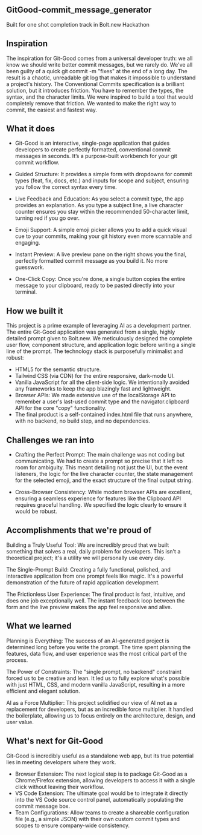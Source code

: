 ## GitGood-commit_message_generator
Built for one shot completion track in Bolt.new Hackathon

## Inspiration
The inspiration for Git-Good comes from a universal developer truth: we all know we should write better commit messages, but we rarely do. We've all been guilty of a quick git commit -m "fixes" at the end of a long day. The result is a chaotic, unreadable git log that makes it impossible to understand a project's history.
The Conventional Commits specification is a brilliant solution, but it introduces friction. You have to remember the types, the syntax, and the character limits. We were inspired to build a tool that would completely remove that friction. We wanted to make the right way to commit, the easiest and fastest way.

## What it does
- Git-Good is an interactive, single-page application that guides developers to create perfectly formatted, conventional commit messages in seconds. It’s a purpose-built workbench for your git commit workflow.

- Guided Structure: It provides a simple form with dropdowns for commit types (feat, fix, docs, etc.) and inputs for scope and subject, ensuring you follow the correct syntax every time.

- Live Feedback and Education: As you select a commit type, the app provides an explanation. As you type a subject line, a live character counter ensures you stay within the recommended 50-character limit, turning red if you go over.

- Emoji Support: A simple emoji picker allows you to add a quick visual cue to your commits, making your git history even more scannable and engaging.

- Instant Preview: A live preview pane on the right shows you the final, perfectly formatted commit message as you build it. No more guesswork.

- One-Click Copy: Once you're done, a single button copies the entire message to your clipboard, ready to be pasted directly into your terminal.

## How we built it
This project is a prime example of leveraging AI as a development partner. The entire Git-Good application was generated from a single, highly detailed prompt given to Bolt.new. We meticulously designed the complete user flow, component structure, and application logic before writing a single line of the prompt.
The technology stack is purposefully minimalist and robust:
- HTML5 for the semantic structure.
- Tailwind CSS (via CDN) for the entire responsive, dark-mode UI.
- Vanilla JavaScript for all the client-side logic. We intentionally avoided any frameworks to keep the app   blazingly fast and lightweight.
- Browser APIs: We made extensive use of the localStorage API to remember a user's last-used commit type and the navigator.clipboard API for the core "copy" functionality.
- The final product is a self-contained index.html file that runs anywhere, with no backend, no build step, and no dependencies.

## Challenges we ran into
- Crafting the Perfect Prompt: The main challenge was not coding but communicating. We had to create a prompt so precise that it left no room for ambiguity. This meant detailing not just the UI, but the event listeners, the logic for the live character counter, the state management for the selected emoji, and the exact structure of the final output string.

- Cross-Browser Consistency: While modern browser APIs are excellent, ensuring a seamless experience for features like the Clipboard API requires graceful handling. We specified the logic clearly to ensure it would be robust.

 ## Accomplishments that we're proud of

Building a Truly Useful Tool: We are incredibly proud that we built something that solves a real, daily problem for developers. This isn't a theoretical project; it's a utility we will personally use every day.

The Single-Prompt Build: Creating a fully functional, polished, and interactive application from one prompt feels like magic. It's a powerful demonstration of the future of rapid application development.

The Frictionless User Experience: The final product is fast, intuitive, and does one job exceptionally well. The instant feedback loop between the form and the live preview makes the app feel responsive and alive.

## What we learned
Planning is Everything: The success of an AI-generated project is determined long before you write the prompt. The time spent planning the features, data flow, and user experience was the most critical part of the process.

The Power of Constraints: The "single prompt, no backend" constraint forced us to be creative and lean. It led us to fully explore what's possible with just HTML, CSS, and modern vanilla JavaScript, resulting in a more efficient and elegant solution.

AI as a Force Multiplier: This project solidified our view of AI not as a replacement for developers, but as an incredible force multiplier. It handled the boilerplate, allowing us to focus entirely on the architecture, design, and user value.

## What's next for Git-Good
Git-Good is incredibly useful as a standalone web app, but its true potential lies in meeting developers where they work.

- Browser Extension: The next logical step is to package Git-Good as a Chrome/Firefox extension, allowing developers to access it with a single click without leaving their workflow.
- VS Code Extension: The ultimate goal would be to integrate it directly into the VS Code source control panel, automatically populating the commit message box.
- Team Configurations: Allow teams to create a shareable configuration file (e.g., a simple JSON) with their own custom commit types and scopes to ensure company-wide consistency.

